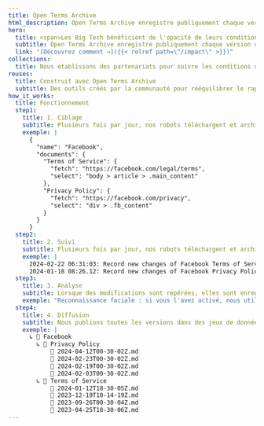 ```yaml
---
title: Open Terms Archive
html_description: Open Terms Archive enregistre publiquement chaque version des conditions d'utilisation des services en ligne pour en permettre le contrôle démocratique.
hero:
  title: <span>Les Big Tech bénéficient de l'opacité de leurs conditions d'utilisation.</span><br /> Nous les rendons transparentes.
  subtitle: Open Terms Archive enregistre publiquement chaque version des conditions d'utilisation des services en ligne pour en permettre le contrôle démocratique.
  link: "[Découvrez comment →]({{< relref path=\"/impact\" >}})"
collections:
  title: Nous établissons des partenariats pour suivre les conditions d'utilisation de nombreuses industries, dans plusieurs langues et juridictions
reuses:
  title: Construit avec Open Terms Archive
  subtitle: Des outils créés par la communauté pour rééquilibrer le rapport de force face aux grandes plateformes numériques.
how_it_works:
  title: Fonctionnement
  step1:
    title: 1. Ciblage
    subtitle: Plusieurs fois par jour, nos robots téléchargent et archivent publiquement les documents ciblés.
    exemple: |
      {
        "name": "Facebook",
        "documents": {
          "Terms of Service": {
            "fetch": "https://facebook.com/legal/terms",
            "select": "body > article > .main_content"
          },
          "Privacy Policy": {
            "fetch": "https://facebook.com/privacy",
            "select": "div > .fb_content"
          }
        }
      }
  step2:
    title: 2. Suivi
    subtitle: Plusieurs fois par jour, nos robots téléchargent et archivent publiquement les documents ciblés.
    exemple: |
      2024-02-22 06:31:03: Record new changes of Facebook Terms of Service with id a2f5b02
      2024-01-18 08:26.12: Record new changes of Facebook Privacy Policy with id b091d16
  step3:
    title: 3. Analyse
    subtitle: Lorsque des modifications sont repérées, elles sont enregistrées et exposées pour analyse humaine.
    exemple: "Reconnaissance faciale : si vous l'avez activé, nous utilisons la technologie de reconnaissance faciale pour vous reconnaître sur les photos, les vidéos et les expériences de l'appareil photo. Les modèles de reconnaissance faciale que nous créons <span class=\"code--removed\">peuvent constituer</span><span class=\"code--added\">sont</span> des données bénéficiant de protections spéciales en vertu <span class=\"code--removed\">des lois de votre pays</span><span class=\"code--added\">de la législation européenne</span>."
  step4:
    title: 4. Diffusion
    subtitle: Nous publions toutes les versions dans des jeux de données pour soutenir leur réutilisation et la recherche.
    exemple: |
      ↳ 📂 Facebook
        ↳ 📂 Privacy Policy
            📄 2024-04-12T00-30-02Z.md
            📄 2024-02-23T00-30-02Z.md
            📄 2024-02-19T00-30-02Z.md
            📄 2024-02-03T00-30-02Z.md
        ↳ 📂 Terms of Service
            📄 2024-01-12T18-30-05Z.md
            📄 2023-12-19T10-14-19Z.md
            📄 2023-09-26T00-30-04Z.md
            📄 2023-04-25T18-30-06Z.md
---
```

